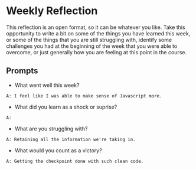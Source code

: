 # Weekly Reflection
This reflection is an open format, so it can be whatever you like. Take this opportunity to write a bit on some of the things you have learned this week, or some of the things that you are still struggling with, identify some challenges you had at the beginning of the week that you were able to overcome, or just generally how you are feeling at this point in the course.

## Prompts
- What went well this week?

 `A: I feel like I was able to make sense of Javascript more.`

- What did you learn as a shock or suprise?

`A: `

- What are you struggling with?

`A: Retaining all the information we're taking in.`

- What would you count as a victory?

`A: Getting the checkpoint done with such clean code.`
